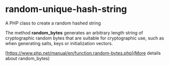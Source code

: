 # random-unique-hash-string
A PHP class to create a random hashed string

The method **random_bytes** generates an arbitrary length string of cryptographic random bytes that are suitable for cryptographic use, such as when generating salts, keys or initialization vectors.

[https://www.php.net/manual/en/function.random-bytes.php](More details about random_bytes)
